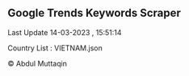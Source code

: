 

## Google Trends Keywords Scraper 
 
Last Update 14-03-2023 , 15:51:14

Country List :
VIETNAM.json



© Abdul Muttaqin 
